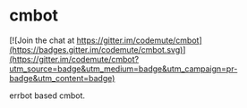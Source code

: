 # cmbot

[![Join the chat at https://gitter.im/codemute/cmbot](https://badges.gitter.im/codemute/cmbot.svg)](https://gitter.im/codemute/cmbot?utm_source=badge&utm_medium=badge&utm_campaign=pr-badge&utm_content=badge)

errbot based cmbot.
